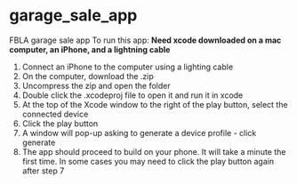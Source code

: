 # garage_sale_app
FBLA garage sale app
To run this app: 
**Need xcode downloaded on a mac computer, an iPhone, and a lightning cable**
  1) Connect an iPhone to the computer using a lighting cable
  2) On the computer, download the .zip
  3) Uncompress the zip and open the folder
  4) Double click the .xcodeproj file to open it and run it in xcode
  5) At the top of the Xcode window to the right of the play button, select the connected device
  6) Click the play button
  7) A window will pop-up asking to generate a device profile - click generate
  8) The app should proceed to build on your phone. It will take a minute the first time. 
  In some cases you may need to click the play button again after step 7
